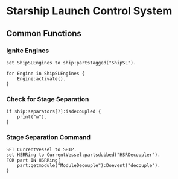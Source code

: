 # Starship Launch Control System
## Common Functions
### Ignite Engines
```
set ShipSLEngines to ship:partstagged("ShipSL").

for Engine in ShipSLEngines {
    Engine:activate().
}
```
### Check for Stage Separation
```
if ship:separators[7]:isdecoupled {
    print("w").
}
```
### Stage Separation Command
```
SET CurrentVessel to SHIP.
set HSRRing to CurrentVessel:partsdubbed("HSRDecoupler").
FOR part IN HSRRing{
    part:getmodule("ModuleDecouple"):Doevent("decouple").
}
```
